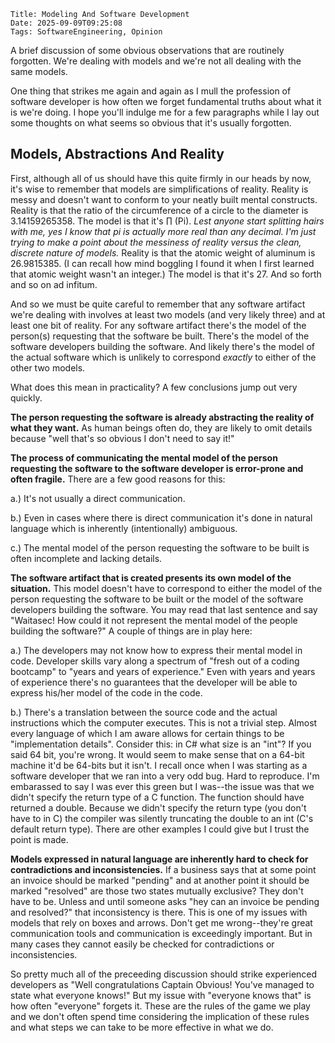     Title: Modeling And Software Development
    Date: 2025-09-09T09:25:08
    Tags: SoftwareEngineering, Opinion

A brief discussion of some obvious observations that are routinely forgotten. We're dealing with models and we're not all dealing with the same models.

<!-- more -->

One thing that strikes me again and again as I mull the profession of software developer is how often we forget fundamental truths about what it is we're doing.  I hope you'll indulge me for a few paragraphs while I lay out some thoughts on what seems so obvious that it's usually forgotten.

## Models, Abstractions And Reality

First, although all of us should have this quite firmly in our heads by now, it's wise to remember that models are simplifications of reality.  Reality is messy and doesn't want to conform to your neatly built mental constructs.  Reality is that the ratio of the circumference of a circle to the diameter is 3.14159265358. The model is that it's ∏ (Pi). _Lest anyone start splitting hairs with me, yes I know that pi is actually more real than any decimal. I'm just trying to make a point about the messiness of reality versus the clean, discrete nature of models._ Reality is that the atomic weight of aluminum is 26.9815385. (I can recall how mind boggling I found it when I first learned that atomic weight wasn't an integer.) The model is that it's 27.  And so forth and so on ad infitum.

And so we must be quite careful to remember that any software artifact we're dealing with involves at least two models (and very likely three) and at least one bit of reality. For any software artifact there's the model of the person(s) requesting that the software be built.  There's the model of the software developers building the software.  And likely there's the model of the actual software which is unlikely to correspond _exactly_ to either of the other two models.

What does this mean in practicality?  A few conclusions jump out very quickly.

**The person requesting the software is already abstracting the reality of what they want.** As human beings often do, they are likely to omit details because "well that's so obvious I don't need to say it!"

**The process of communicating the mental model of the person requesting the software to the software developer is error-prone and often fragile.**  There are a few good reasons for this:

a.) It's not usually a direct communication.

b.) Even in cases where there is direct communication it's done in natural language which is inherently (intentionally) ambiguous.

c.) The mental model of the person requesting the software to be built is often incomplete and lacking details.

**The software artifact that is created presents its own model of the situation.**  This model doesn't have to correspond to either the model of the person requesting the software to be built or the model of the software developers building the software. You may read that last sentence and say "Waitasec!  How could it not represent the mental model of the people building the software?"  A couple of things are in play here:

a.) The developers may not know how to express their mental model in code.  Developer skills vary along a spectrum of "fresh out of a coding bootcamp" to "years and years of experience." Even with years and years of experience there's no guarantees that the developer will be able to express his/her model of the code in the code.

b.) There's a translation between the source code and the actual instructions which the computer executes.  This is not a trivial step.  Almost every language of which I am aware allows for certain things to be "implementation details".  Consider this: in C# what size is an "int"?  If you said 64 bit, you're wrong.  It would seem to make sense that on a 64-bit machine it'd be 64-bits but it isn't.  I recall once when I was starting as a software developer that we ran into a very odd bug.  Hard to reproduce.  I'm embarassed to say I was ever this green but I was--the issue was that we didn't specify the return type of a C function.  The function should have returned a double.  Because we didn't specify the return type (you don't have to in C) the compiler was silently truncating the double to an int (C's default return type).  There are other examples I could give but I trust the point is made.

**Models expressed in natural language are inherently hard to check for contradictions and inconsistencies.**  If a business says that at some point an invoice should be marked "pending" and at another point it should be marked "resolved" are those two states mutually exclusive?  They don't have to be.  Unless and until someone asks "hey can an invoice be pending and resolved?" that inconsistency is there.  This is one of my issues with models that rely on boxes and arrows.  Don't get me wrong--they're great communication tools and communication is exceedingly important.  But in many cases they cannot easily be checked for contradictions or inconsistencies.

So pretty much all of the preceeding discussion should strike experienced developers as "Well congratulations Captain Obvious! You've managed to state what everyone knows!"  But my issue with "everyone knows that" is how often "everyone" forgets it. These are the rules of the game we play and we don't often spend time considering the implication of these rules and what steps we can take to be more effective in what we do.
